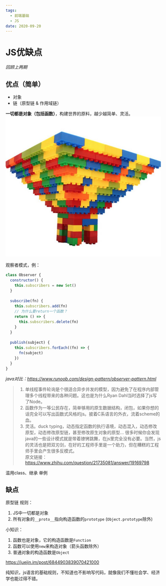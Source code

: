 ```yaml
---
tags:
  - 前端基础
  - JS
date: 2020-09-20
---
```


# JS优缺点

*回顾上两期*  

## 优点（简单）
<!-- 可以快速讲完js的运行机制 -->
- 对象  
- 链（原型链 & 作用域链）  

**一切都是对象（包括函数）**，构建世界的原料，越少越简单、灵活。  
![jimu](./jimu.jpg)  

观察者模式，例：
```js
class Observer {
  constructor() {
    this.subscribers = new Set()
  }

  subscribe(fn) {
    this.subscribers.add(fn)
    // 为什么要return一个函数？
    return () => {
      this.subscribers.delete(fn)
    }
  }

  publish(subject) {
    this.subscribers.forEach((fn) => {
      fn(subject)
    })
  }
}
```
*java对比：https://www.runoob.com/design-pattern/observer-pattern.html*  




> 1. 单线程事件轮询是个很适合异步并发的模型，因为避免了在程序内部管理多个线程带来的各种问题。这也是为什么Ryan Dahl当时选择了js写了Node。  
> 2. 函数作为一等公民存在，简单够用的原生数据结构，闭包，如果你想的话完全可以写出函数式风格的js。披着C系语言的外衣，流着scheme的血。  
> 3. 灵活。duck typing，动态指定函数的执行语境，动态混入，动态修改原型，动态修改原型链，甚至修改原生对象的原型... 很多时候你会发现java的一些设计模式就是带着镣铐跳舞，在js里完全没有必要。当然，js的灵活也是把双刃剑，在好的工程师手里是一个助力，但在糟糕的工程师手里会产生很多反模式。  
> 原文链接：https://www.zhihu.com/question/21735081/answer/19169798




滥用class、继承
单例

## 缺点

原型链
规则：
1. JS中一切都是对象  
2. 所有对象的`__proto__`指向构造函数的`prototype` (`Object.prototype`除外)  

小知识：
1. 函数也是对象，它的构造函数是`Function`  
2. 函数可以使用`new`来构造对象（箭头函数除外）  
3. 普通对象的构造函数是`Object`  

https://juejin.im/post/6844903839070421000  

纯知识，js语言的基础规则，不知道也不影响写代码，就像我们不懂社会学、经济学也能过得不错。  
